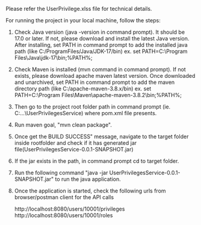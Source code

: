 Please refer the UserPrivilege.xlss file for technical details.

For running the project in your local machine, follow the steps:

1. Check Java version (java -version in command prompt). It should be 17.0 or later. If not, please download and install the latest Java version.
   After installing, set PATH in command prompt to add the installed java path (like C:/ProgramFiles/Java/JDK-17/bin)
	ex.  set PATH=C:\Program Files\Java\jdk-17\bin;%PATH%;

2. Check Maven is installed (mvn command in command prompt). If not exists, please download apache maven latest version. Once downloaded and unarchived, 
   set PATH in command prompt to add the maven directory path (like C:/apache-maven-3.8.x/bin)
	ex.  set PATH=C:\Program Files\Maven\apache-maven-3.8.2\bin;%PATH%;

3. Then go to the project root folder path in command prompt (ie. C:\...\UserPrivilegesService) where pom.xml file presents.

4. Run maven goal, "mvn clean package".

5. Once get the BUILD SUCCESS" message, navigate to the target folder inside rootfolder and check if it has generated jar file(UserPrivilegesService-0.0.1-SNAPSHOT.jar)

6. If the jar exists in the path, in command prompt cd to target folder.

7. Run the following command "java -jar UserPrivilegesService-0.0.1-SNAPSHOT.jar" to run the java application.

8. Once the application is started, check the following urls from browser/postman client for the API calls

	http://localhost:8080/users/10001/privileges
	http://localhost:8080/users/10001/roles

